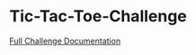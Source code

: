# Tic-Tac-Toe-Challenge


[Full Challenge Documentation](https://ssotme.github.io/tic-tac-toe-challenge)